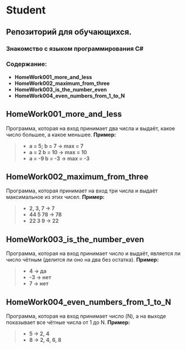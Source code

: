 # Student
## __Репозиторий для обучающихся.__
### __Знакомство с языком программирования С#__

### __Содержание:__
* __HomeWork001_more_and_less__
* __HomeWork002_maximum_from_three__
* __HomeWork003_is_the_number_even__
* __HomeWork004_even_numbers_from_1_to_N__

## __HomeWork001_more_and_less__
Программа, которая на вход принимает два числа и выдаёт, какое число большее, а какое меньшее.
__Пример:__
> * __a = 5; b = 7 -> max = 7__
> * __a = 2 b = 10 -> max = 10__
> * __a = -9 b = -3 -> max = -3__

## __HomeWork002_maximum_from_three__
Программа, которая принимает на вход три числа и выдаёт максимальное из этих чисел.
__Пример:__
> * __2, 3, 7 -> 7__
> * __44 5 78 -> 78__
> * __22 3 9 -> 22__

## __HomeWork003_is_the_number_even__
Программа, которая на вход принимает число и выдаёт, является ли число чётным (делится ли оно на два без остатка).
__Пример:__
> * __4 -> да__
> * __-3 -> нет__
> * __7 -> нет__

## __HomeWork004_even_numbers_from_1_to_N__
Программа, которая на вход принимает число (N), а на выходе показывает все чётные числа от 1 до N.
__Пример:__
> * __5 -> 2, 4__
> * __8 -> 2, 4, 6, 8__
